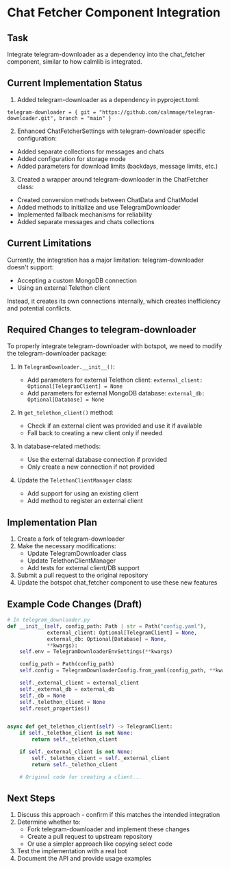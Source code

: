 # Chat Fetcher Component Integration

## Task

Integrate telegram-downloader as a dependency into the chat_fetcher component, similar
to how calmlib is integrated.

## Current Implementation Status

1. Added telegram-downloader as a dependency in pyproject.toml:

```
telegram-downloader = { git = "https://github.com/calmmage/telegram-downloader.git", branch = "main" }
```

2. Enhanced ChatFetcherSettings with telegram-downloader specific configuration:

- Added separate collections for messages and chats
- Added configuration for storage mode
- Added parameters for download limits (backdays, message limits, etc.)

3. Created a wrapper around telegram-downloader in the ChatFetcher class:

- Created conversion methods between ChatData and ChatModel
- Added methods to initialize and use TelegramDownloader
- Implemented fallback mechanisms for reliability
- Added separate messages and chats collections

## Current Limitations

Currently, the integration has a major limitation: telegram-downloader doesn't support:

- Accepting a custom MongoDB connection
- Using an external Telethon client

Instead, it creates its own connections internally, which creates inefficiency and
potential conflicts.

## Required Changes to telegram-downloader

To properly integrate telegram-downloader with botspot, we need to modify the
telegram-downloader package:

1. In `TelegramDownloader.__init__()`:
    - Add parameters for external Telethon client:
      `external_client: Optional[TelegramClient] = None`
    - Add parameters for external MongoDB database:
      `external_db: Optional[Database] = None`

2. In `get_telethon_client()` method:
    - Check if an external client was provided and use it if available
    - Fall back to creating a new client only if needed

3. In database-related methods:
    - Use the external database connection if provided
    - Only create a new connection if not provided

4. Update the `TelethonClientManager` class:
    - Add support for using an existing client
    - Add method to register an external client

## Implementation Plan

1. Create a fork of telegram-downloader
2. Make the necessary modifications:
    - Update TelegramDownloader class
    - Update TelethonClientManager
    - Add tests for external client/DB support
3. Submit a pull request to the original repository
4. Update the botspot chat_fetcher component to use these new features

## Example Code Changes (Draft)

```python
# In telegram_downloader.py
def __init__(self, config_path: Path | str = Path("config.yaml"),
             external_client: Optional[TelegramClient] = None,
             external_db: Optional[Database] = None,
             **kwargs):
    self.env = TelegramDownloaderEnvSettings(**kwargs)

    config_path = Path(config_path)
    self.config = TelegramDownloaderConfig.from_yaml(config_path, **kwargs)

    self._external_client = external_client
    self._external_db = external_db
    self._db = None
    self._telethon_client = None
    self.reset_properties()


async def get_telethon_client(self) -> TelegramClient:
    if self._telethon_client is not None:
        return self._telethon_client

    if self._external_client is not None:
        self._telethon_client = self._external_client
        return self._telethon_client

    # Original code for creating a client...
```

## Next Steps

1. Discuss this approach - confirm if this matches the intended integration
2. Determine whether to:
    - Fork telegram-downloader and implement these changes
    - Create a pull request to upstream repository
    - Or use a simpler approach like copying select code
3. Test the implementation with a real bot
4. Document the API and provide usage examples